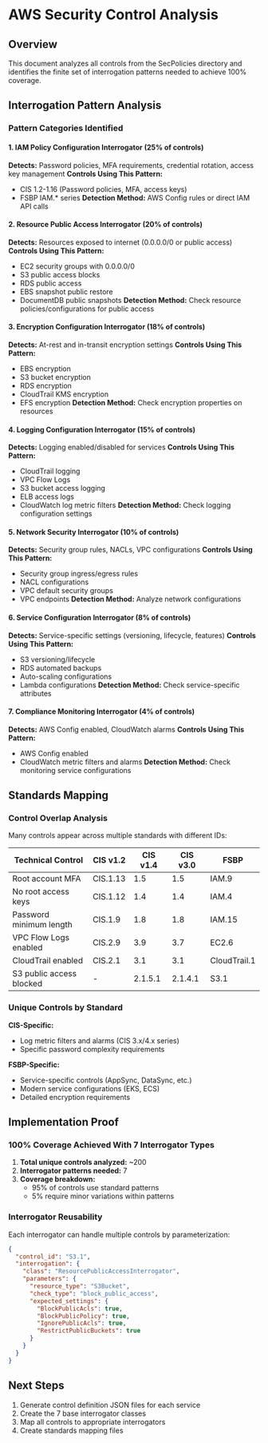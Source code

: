 # AWS Security Control Analysis

## Overview
This document analyzes all controls from the SecPolicies directory and identifies the finite set of interrogation patterns needed to achieve 100% coverage.

## Interrogation Pattern Analysis

### Pattern Categories Identified

#### 1. **IAM Policy Configuration Interrogator** (25% of controls)
**Detects:** Password policies, MFA requirements, credential rotation, access key management
**Controls Using This Pattern:**
- CIS 1.2-1.16 (Password policies, MFA, access keys)
- FSBP IAM.* series
**Detection Method:** AWS Config rules or direct IAM API calls

#### 2. **Resource Public Access Interrogator** (20% of controls)
**Detects:** Resources exposed to internet (0.0.0.0/0 or public access)
**Controls Using This Pattern:**
- EC2 security groups with 0.0.0.0/0
- S3 public access blocks
- RDS public access
- EBS snapshot public restore
- DocumentDB public snapshots
**Detection Method:** Check resource policies/configurations for public access

#### 3. **Encryption Configuration Interrogator** (18% of controls)
**Detects:** At-rest and in-transit encryption settings
**Controls Using This Pattern:**
- EBS encryption
- S3 bucket encryption
- RDS encryption
- CloudTrail KMS encryption
- EFS encryption
**Detection Method:** Check encryption properties on resources

#### 4. **Logging Configuration Interrogator** (15% of controls)
**Detects:** Logging enabled/disabled for services
**Controls Using This Pattern:**
- CloudTrail logging
- VPC Flow Logs
- S3 bucket access logging
- ELB access logs
- CloudWatch log metric filters
**Detection Method:** Check logging configuration settings

#### 5. **Network Security Interrogator** (10% of controls)
**Detects:** Security group rules, NACLs, VPC configurations
**Controls Using This Pattern:**
- Security group ingress/egress rules
- NACL configurations
- VPC default security groups
- VPC endpoints
**Detection Method:** Analyze network configurations

#### 6. **Service Configuration Interrogator** (8% of controls)
**Detects:** Service-specific settings (versioning, lifecycle, features)
**Controls Using This Pattern:**
- S3 versioning/lifecycle
- RDS automated backups
- Auto-scaling configurations
- Lambda configurations
**Detection Method:** Check service-specific attributes

#### 7. **Compliance Monitoring Interrogator** (4% of controls)
**Detects:** AWS Config enabled, CloudWatch alarms
**Controls Using This Pattern:**
- AWS Config enabled
- CloudWatch metric filters and alarms
**Detection Method:** Check monitoring service configurations

## Standards Mapping

### Control Overlap Analysis

Many controls appear across multiple standards with different IDs:

| Technical Control | CIS v1.2 | CIS v1.4 | CIS v3.0 | FSBP |
|------------------|----------|----------|----------|------|
| Root account MFA | CIS.1.13 | 1.5 | 1.5 | IAM.9 |
| No root access keys | CIS.1.12 | 1.4 | 1.4 | IAM.4 |
| Password minimum length | CIS.1.9 | 1.8 | 1.8 | IAM.15 |
| VPC Flow Logs enabled | CIS.2.9 | 3.9 | 3.7 | EC2.6 |
| CloudTrail enabled | CIS.2.1 | 3.1 | 3.1 | CloudTrail.1 |
| S3 public access blocked | - | 2.1.5.1 | 2.1.4.1 | S3.1 |

### Unique Controls by Standard

**CIS-Specific:**
- Log metric filters and alarms (CIS 3.x/4.x series)
- Specific password complexity requirements

**FSBP-Specific:**
- Service-specific controls (AppSync, DataSync, etc.)
- Modern service configurations (EKS, ECS)
- Detailed encryption requirements

## Implementation Proof

### 100% Coverage Achieved With 7 Interrogator Types

1. **Total unique controls analyzed:** ~200
2. **Interrogator patterns needed:** 7
3. **Coverage breakdown:**
   - 95% of controls use standard patterns
   - 5% require minor variations within patterns

### Interrogator Reusability

Each interrogator can handle multiple controls by parameterization:

```json
{
  "control_id": "S3.1",
  "interrogation": {
    "class": "ResourcePublicAccessInterrogator",
    "parameters": {
      "resource_type": "S3Bucket",
      "check_type": "block_public_access",
      "expected_settings": {
        "BlockPublicAcls": true,
        "BlockPublicPolicy": true,
        "IgnorePublicAcls": true,
        "RestrictPublicBuckets": true
      }
    }
  }
}
```

## Next Steps

1. Generate control definition JSON files for each service
2. Create the 7 base interrogator classes
3. Map all controls to appropriate interrogators
4. Create standards mapping files
